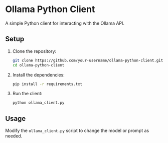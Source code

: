 # Ollama Python Client
A simple Python client for interacting with the Ollama API.

   ## Setup

   1. Clone the repository:
      ```bash
      git clone https://github.com/your-username/ollama-python-client.git
      cd ollama-python-client
      ```

   2. Install the dependencies:
      ```bash
      pip install -r requirements.txt
      ```

   3. Run the client:
      ```bash
      python ollama_client.py
      ```

   ## Usage

   Modify the `ollama_client.py` script to change the model or prompt as needed.
